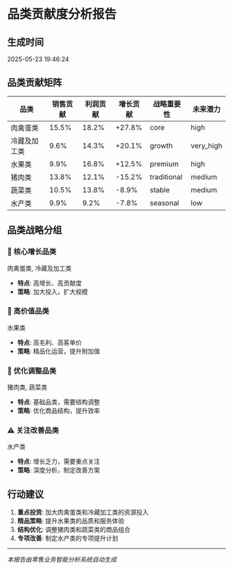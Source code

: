 # 品类贡献度分析报告

## 生成时间
2025-05-23 19:46:24

## 品类贡献矩阵

| 品类 | 销售贡献 | 利润贡献 | 增长贡献 | 战略重要性 | 未来潜力 |
|------|----------|----------|----------|------------|----------|
| 肉禽蛋类 | 15.5% | 18.2% | +27.8% | core | high |
| 冷藏及加工类 | 9.6% | 14.3% | +20.1% | growth | very_high |
| 水果类 | 9.9% | 16.8% | +12.5% | premium | high |
| 猪肉类 | 13.8% | 12.1% | -15.2% | traditional | medium |
| 蔬菜类 | 10.5% | 13.8% | -8.9% | stable | medium |
| 水产类 | 9.9% | 9.2% | -7.8% | seasonal | low |

## 品类战略分组

### 🌟 核心增长品类
肉禽蛋类, 冷藏及加工类
- **特点**: 高增长、高贡献度
- **策略**: 加大投入，扩大规模

### 💎 高价值品类  
水果类
- **特点**: 高毛利、高客单价
- **策略**: 精品化运营，提升附加值

### 🔧 优化调整品类
猪肉类, 蔬菜类
- **特点**: 基础品类，需要结构调整
- **策略**: 优化商品结构，提升效率

### ⚠️ 关注改善品类
水产类
- **特点**: 增长乏力，需要重点关注
- **策略**: 深度分析，制定改善方案

## 行动建议

1. **重点投资**: 加大肉禽蛋类和冷藏加工类的资源投入
2. **精品策略**: 提升水果类的品质和服务体验
3. **结构优化**: 调整猪肉类和蔬菜类的商品组合
4. **专项改善**: 制定水产类的专项提升计划

---
*本报告由零售业务智能分析系统自动生成*
